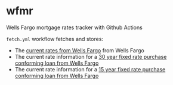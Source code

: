 # wfmr
Wells Fargo mortgage rates tracker with Github Actions

`fetch.yml` workflow fetches and stores:
 - The [current rates from Wells Fargo](https://www.wellsfargo.com/mortgage/rates/) from Wells Fargo
 - The current rate information for a [30 year fixed rate purchase conforming loan from Wells Fargo](https://www.wellsfargo.com/mortgage/rates/purchase-assumptions?prod=1)
 - The current rate information for a [15 year fixed rate purchase conforming loan from Wells Fargo](https://www.wellsfargo.com/mortgage/rates/purchase-assumptions?prod=4)
